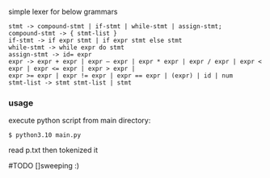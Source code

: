 simple lexer for below grammars

    stmt -> compound-stmt | if-stmt | while-stmt | assign-stmt;
    compound-stmt -> { stmt-list }
    if-stmt -> if expr stmt | if expr stmt else stmt
    while-stmt -> while expr do stmt
    assign-stmt -> id= expr
    expr -> expr + expr | expr – expr | expr * expr | expr / expr | expr < expr | expr <= expr | expr > expr |
    expr >= expr | expr != expr | expr == expr | (expr) | id | num
    stmt-list -> stmt stmt-list | stmt

### usage

execute python script from main directory:

```
$ python3.10 main.py
```

read p.txt then tokenized it

#TODO
[]sweeping :)
